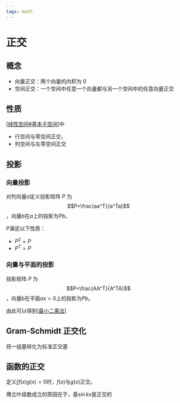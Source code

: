 ```yaml
---
tags: math
---
```


# 正交

## 概念

- 向量正交：两个向量的内积为 0
- 空间正交：一个空间中任意一个向量都与另一个空间中的任意向量正交

## 性质

[[线性空间#基本子空间]]中

- 行空间与零空间正交，
- 列空间与左零空间正交

## 投影

### 向量投影

对列向量$a$定义投影矩阵 $P$ 为$$P=\frac{aa^T}{a^Ta}$$，向量$b$在$a$上的投影为$Pb$。

$P$满足以下性质：

- $P^2=P$
- $P^T=P$

### 向量与平面的投影

投影矩阵 $P$ 为$$P=\frac{AA^T}{A^TA}$$，向量$b$在平面$ax=0$上的投影为$Pb$。

由此可以得到[[最小二乘法]]

## Gram-Schmidt 正交化

将一组基转化为标准正交基

## 函数的正交

定义$\int f(x)g(x)=0$时，$f(x)$与$g(x)$正交。

傅立叶级数成立的原因在于，基$\sin kx$是正交的

[//begin]: # "Autogenerated link references for markdown compatibility"
[线性空间#基本子空间]: ../concept/线性空间.md "线性空间"
[最小二乘法]: 最小二乘法.md "最小二乘法"
[//end]: # "Autogenerated link references"
